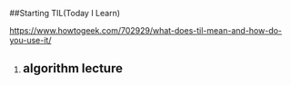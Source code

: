 ##Starting TIL(Today I Learn) 

https://www.howtogeek.com/702929/what-does-til-mean-and-how-do-you-use-it/

1. algorithm lecture
    -

